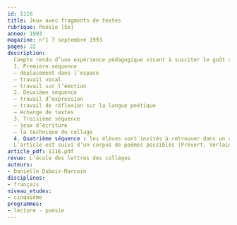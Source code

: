```yaml
---
id: 1116
title: Jeux avec fragments de textes
rubrique: Poésie [5e]
annee: 1993
magazine: n°1 7 septembre 1993
pages: 22
description: 
  Compte rendu d’une expérience pédagogique visant à susciter le goût de la poésie dans les premières années du collège. Une trentaine d’extraits de poèmes, dont l’origine n’est pas indiquée aux élèves, leur sont distribués…
  1. Première séquence
  – déplacement dans l’espace
  – travail vocal
  – travail sur l’émotion
  2. Deuxième séquence
  – travail d’expression
  – travail de réflexion sur la langue poétique
  – échange de textes
  3. Troisième séquence
  – jeux d’écriture
  – la technique du collage
  4. Quatrième séquence : les élèves sont invités à retrouver dans un corpus le texte dans lequel se situe l’extrait
  L’article est suivi d’un corpus de poèmes possibles (Prévert, Verlaine, Tardieu, Supervielle, Paz, Ponge, Eluard, Char, Ransetsu).
article_pdf: 1116.pdf
revue: L’école des lettres des collèges
auteurs:
- Danielle Dubois-Marcoin
disciplines:
- français
niveau_etudes:
- cinquième
programmes:
- lecture - poésie
---
```

